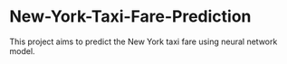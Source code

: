 # New-York-Taxi-Fare-Prediction
This project aims to predict the New York taxi fare using neural network model.
